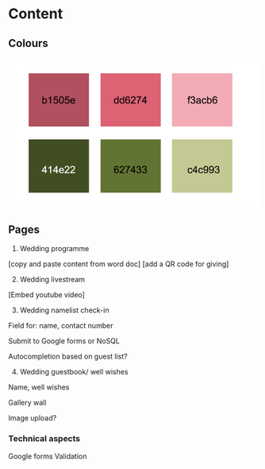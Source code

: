 # Content

## Colours

![](colours.png)

## Pages

1. Wedding programme

[copy and paste content from word doc]
[add a QR code for giving]

2. Wedding livestream

[Embed youtube video]

3. Wedding namelist check-in

Field for: 
name, contact number

Submit to Google forms or NoSQL

Autocompletion based on guest list?

4. Wedding guestbook/ well wishes

Name, well wishes

Gallery wall

Image upload?


### Technical aspects

Google forms
Validation